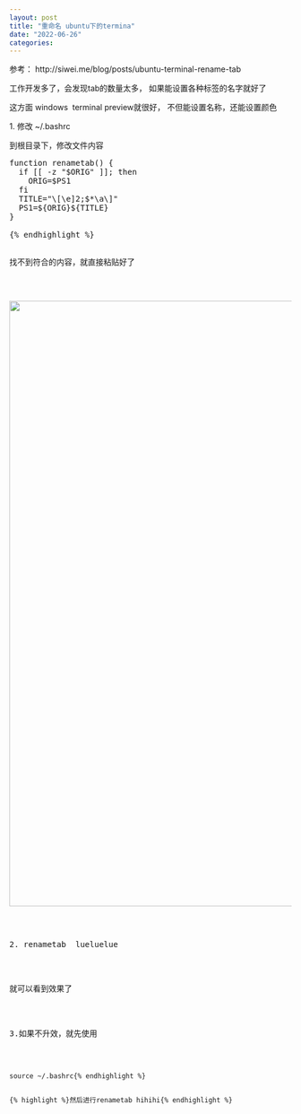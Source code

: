 ```yaml
---
layout: post
title: "重命名 ubuntu下的termina"
date: "2022-06-26"
categories: 
---
```

<p>参考：&nbsp;http://siwei.me/blog/posts/ubuntu-terminal-rename-tab&nbsp;</p>

<p>工作开发多了，会发现tab的数量太多， 如果能设置各种标签的名字就好了</p>

<p>这方面 windows&nbsp; terminal preview就很好， 不但能设置名称，还能设置颜色</p>

<p>1. 修改 ~/.bashrc</p>

<p>到根目录下，修改文件内容</p>

<pre class="hljs bash">
<span class="hljs-keyword">function</span> <span class="hljs-function"><span class="hljs-title">renametab</span></span>() {
  <span class="hljs-keyword">if</span> [[ -z <span class="hljs-string">&quot;<span class="hljs-variable">$ORIG</span>&quot;</span> ]]; <span class="hljs-keyword">then</span>
    ORIG=<span class="hljs-variable">$PS1</span>
  <span class="hljs-keyword">fi</span>
  TITLE=<span class="hljs-string">&quot;\[\e]2;$*\a\]&quot;</span>
  PS1=<span class="hljs-variable">${ORIG}</span><span class="hljs-variable">${TITLE}</span>
}

{% endhighlight %}

<p>找不到符合的内容，就直接粘贴好了</p>

<p><img height="1080" src="/uploads/ckeditor/pictures/80/image-20220627080056-1.png" width="1920" /></p>

<p>2. renametab&nbsp; lueluelue</p>

<p>就可以看到效果了</p>

<p>3.如果不升效，就先使用</p>

<pre class="lang-bash s-code-block">
<code class="hljs language-bash"><span class="hljs-built_in">source</span> ~/.bashrc{% endhighlight %}

<p>{% highlight %}然后进行renametab hihihi{% endhighlight %}</p>

